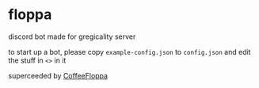 # floppa
discord bot made for gregicality server

to start up a bot, please copy `example-config.json` to `config.json` and edit the stuff in `<>` in it

superceeded by [CoffeeFloppa](https://github.com/htmlcsjs/CoffeeFloppa/tree/flop)
